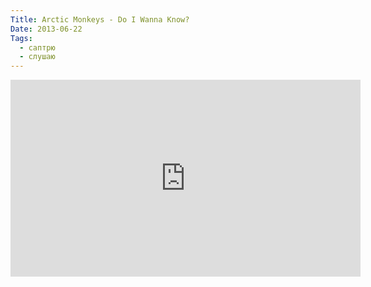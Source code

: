 ```yaml
---
Title: Arctic Monkeys - Do I Wanna Know?
Date: 2013-06-22
Tags: 
  - саптрю
  - слушаю
---
```


<div class="text"><iframe width="560" height="315" src="http://www.youtube.com/embed/bpOSxM0rNPM" frameborder="0" allowfullscreen="allowfullscreen"></iframe></div>
